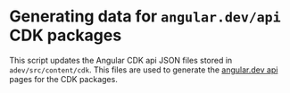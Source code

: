 # Generating data for `angular.dev/api` CDK packages

This script updates the Angular CDK api JSON files stored in `adev/src/content/cdk`. This files are used to generate the [angular.dev api](https://angular.dev/api) pages for the CDK packages.
